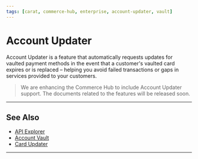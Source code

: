 ```yaml
---
tags: [carat, commerce-hub, enterprise, account-updater, vault]
---
```



# Account Updater

Account Updater is a feature that automatically requests updates for vaulted payment methods in the event that a customer's vaulted card expires or is replaced – helping you avoid failed transactions or gaps in services provided to your customers.

<!-- theme: danger -->
> We are enhancing the Commerce Hub to include Account Updater support. The documents related to the features will be released soon.

---

## See Also

- [API Explorer](../api/?type=post&path=/payments/v1/charges)
- [Account Vault](?path=docs/Resources/Guides/Vault/Account-Vault.md)
- [Card Updater](?path=docs/Resources/Guides/Vault/Card-Updater.md)

---
